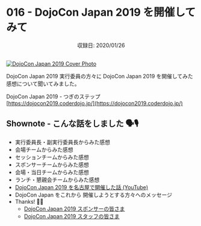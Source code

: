 # 016 - DojoCon Japan 2019 を開催してみて
<div style="text-align: center;">収録日: 2020/01/26</div><br>

[![DojoCon Japan 2019 Cover Photo](/podcasts/dcj2019-cover.png)](https://dojocon2019.coderdojo.jp/)

DojoCon Japan 2019 実行委員の方々に DojoCon Japan 2019 を開催してみた感想について聞いてみました。

DojoCon Japan 2019 - つぎのステップ    
[https://dojocon2019.coderdojo.jp/](https://dojocon2019.coderdojo.jp/)

## Shownote - こんな話をしました 🗣🎙

- 実行委員長・副実行委員長からみた感想
- 会場チームからみた感想
- セッションチームからみた感想
- スポンサーチームからみた感想
- 会場・当日チームからみた感想
- ランチ・懇親会チームからみた感想
- [DojoCon Japan 2019 を名古屋で開催した話 (YouTube)](https://www.youtube.com/watch?v=XHSrcWIulAo&feature=youtu.be&list=PLdSTSx4RPmMJ8MpU6xI6z371JNVq2arRu&t=1075)
- DojoCon Japan をこれから 開催しようとする方々へのメッセージ
- Thanks! 👏✨
  - [DojoCon Japan 2019 スポンサーの皆さま](https://dojocon2019.coderdojo.jp/#sponsors)
  - [DojoCon Japan 2019 スタッフの皆さま](https://dojocon2019.coderdojo.jp/#staff)
